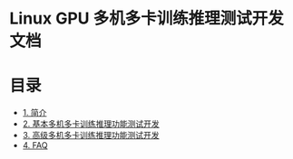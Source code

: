 # Linux GPU 多机多卡训练推理测试开发文档

# 目录

- [1. 简介](#1)
- [2. 基本多机多卡训练推理功能测试开发](#2---)
- [3. 高级多机多卡训练推理功能测试开发](#3---)
- [4. FAQ](#4)

